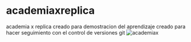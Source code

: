 # academiaxreplica
academia x replica creado para demostracion del aprendizaje
creado para hacer seguimiento con el control de versiones git
![academiax](https://user-images.githubusercontent.com/91045865/155264698-50f457e8-77c0-4025-b823-40deb6f1bace.png)
